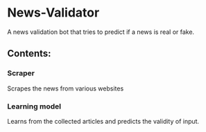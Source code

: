 # News-Validator
A news validation bot that tries to predict if a news is real or fake.
## Contents:
### Scraper
Scrapes the news from various websites
### Learning model
Learns from the collected articles and predicts the validity of input.
